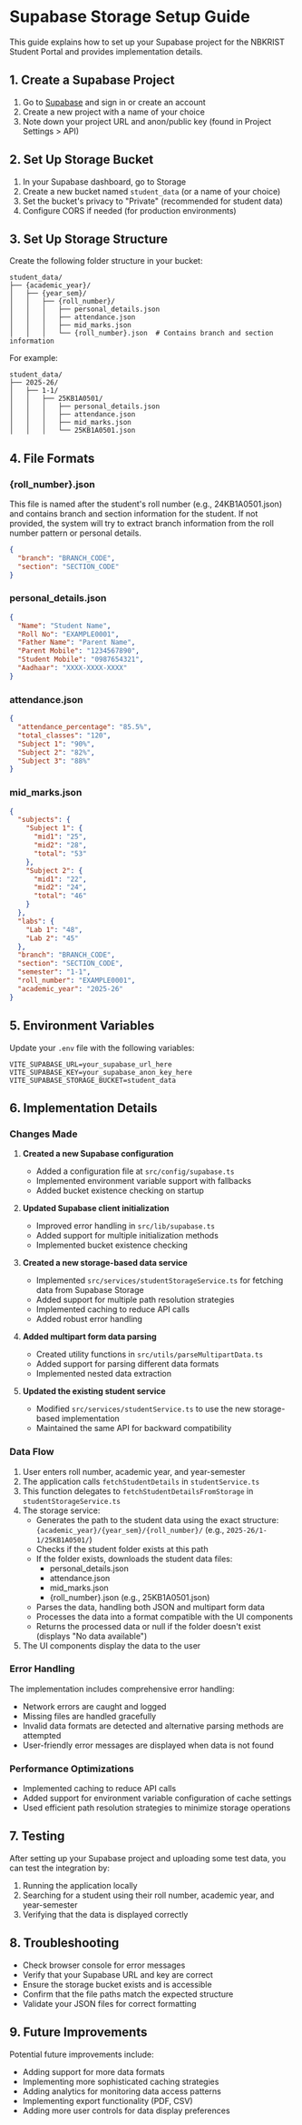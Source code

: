 # Supabase Storage Setup Guide

This guide explains how to set up your Supabase project for the NBKRIST Student Portal and provides implementation details.

## 1. Create a Supabase Project

1. Go to [Supabase](https://supabase.com/) and sign in or create an account
2. Create a new project with a name of your choice
3. Note down your project URL and anon/public key (found in Project Settings > API)

## 2. Set Up Storage Bucket

1. In your Supabase dashboard, go to Storage
2. Create a new bucket named `student_data` (or a name of your choice)
3. Set the bucket's privacy to "Private" (recommended for student data)
4. Configure CORS if needed (for production environments)

## 3. Set Up Storage Structure

Create the following folder structure in your bucket:

```
student_data/
├── {academic_year}/
│   ├── {year_sem}/
│   │   ├── {roll_number}/
│   │   │   ├── personal_details.json
│   │   │   ├── attendance.json
│   │   │   ├── mid_marks.json
│   │   │   └── {roll_number}.json  # Contains branch and section information
```

For example:
```
student_data/
├── 2025-26/
│   ├── 1-1/
│   │   ├── 25KB1A0501/
│   │   │   ├── personal_details.json
│   │   │   ├── attendance.json
│   │   │   ├── mid_marks.json
│   │   │   └── 25KB1A0501.json
```

## 4. File Formats

### {roll_number}.json

This file is named after the student's roll number (e.g., 24KB1A0501.json) and contains branch and section information for the student. If not provided, the system will try to extract branch information from the roll number pattern or personal details.

```json
{
  "branch": "BRANCH_CODE",
  "section": "SECTION_CODE"
}
```

### personal_details.json

```json
{
  "Name": "Student Name",
  "Roll No": "EXAMPLE0001",
  "Father Name": "Parent Name",
  "Parent Mobile": "1234567890",
  "Student Mobile": "0987654321",
  "Aadhaar": "XXXX-XXXX-XXXX"
}
```

### attendance.json

```json
{
  "attendance_percentage": "85.5%",
  "total_classes": "120",
  "Subject 1": "90%",
  "Subject 2": "82%",
  "Subject 3": "88%"
}
```

### mid_marks.json

```json
{
  "subjects": {
    "Subject 1": {
      "mid1": "25",
      "mid2": "28",
      "total": "53"
    },
    "Subject 2": {
      "mid1": "22",
      "mid2": "24",
      "total": "46"
    }
  },
  "labs": {
    "Lab 1": "48",
    "Lab 2": "45"
  },
  "branch": "BRANCH_CODE",
  "section": "SECTION_CODE",
  "semester": "1-1",
  "roll_number": "EXAMPLE0001",
  "academic_year": "2025-26"
}
```

## 5. Environment Variables

Update your `.env` file with the following variables:

```
VITE_SUPABASE_URL=your_supabase_url_here
VITE_SUPABASE_KEY=your_supabase_anon_key_here
VITE_SUPABASE_STORAGE_BUCKET=student_data
```

## 6. Implementation Details

### Changes Made

1. **Created a new Supabase configuration**
   - Added a configuration file at `src/config/supabase.ts`
   - Implemented environment variable support with fallbacks
   - Added bucket existence checking on startup

2. **Updated Supabase client initialization**
   - Improved error handling in `src/lib/supabase.ts`
   - Added support for multiple initialization methods
   - Implemented bucket existence checking

3. **Created a new storage-based data service**
   - Implemented `src/services/studentStorageService.ts` for fetching data from Supabase Storage
   - Added support for multiple path resolution strategies
   - Implemented caching to reduce API calls
   - Added robust error handling

4. **Added multipart form data parsing**
   - Created utility functions in `src/utils/parseMultipartData.ts`
   - Added support for parsing different data formats
   - Implemented nested data extraction

5. **Updated the existing student service**
   - Modified `src/services/studentService.ts` to use the new storage-based implementation
   - Maintained the same API for backward compatibility

### Data Flow

1. User enters roll number, academic year, and year-semester
2. The application calls `fetchStudentDetails` in `studentService.ts`
3. This function delegates to `fetchStudentDetailsFromStorage` in `studentStorageService.ts`
4. The storage service:
   - Generates the path to the student data using the exact structure: `{academic_year}/{year_sem}/{roll_number}/`
     (e.g., `2025-26/1-1/25KB1A0501/`)
   - Checks if the student folder exists at this path
   - If the folder exists, downloads the student data files:
     - personal_details.json
     - attendance.json
     - mid_marks.json
     - {roll_number}.json (e.g., 25KB1A0501.json)
   - Parses the data, handling both JSON and multipart form data
   - Processes the data into a format compatible with the UI components
   - Returns the processed data or null if the folder doesn't exist (displays "No data available")
5. The UI components display the data to the user

### Error Handling

The implementation includes comprehensive error handling:

- Network errors are caught and logged
- Missing files are handled gracefully
- Invalid data formats are detected and alternative parsing methods are attempted
- User-friendly error messages are displayed when data is not found

### Performance Optimizations

- Implemented caching to reduce API calls
- Added support for environment variable configuration of cache settings
- Used efficient path resolution strategies to minimize storage operations

## 7. Testing

After setting up your Supabase project and uploading some test data, you can test the integration by:

1. Running the application locally
2. Searching for a student using their roll number, academic year, and year-semester
3. Verifying that the data is displayed correctly

## 8. Troubleshooting

- Check browser console for error messages
- Verify that your Supabase URL and key are correct
- Ensure the storage bucket exists and is accessible
- Confirm that the file paths match the expected structure
- Validate your JSON files for correct formatting

## 9. Future Improvements

Potential future improvements include:

- Adding support for more data formats
- Implementing more sophisticated caching strategies
- Adding analytics for monitoring data access patterns
- Implementing export functionality (PDF, CSV)
- Adding more user controls for data display preferences
